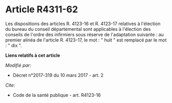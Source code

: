 # Article R4311-62

Les dispositions des articles R. 4123-16 et R. 4123-17 relatives à l'élection du bureau du conseil départemental sont
applicables à  l'élection des conseils de l'ordre des infirmiers sous réserve de  l'adaptation suivante : au premier alinéa
de l'article R. 4123-17, le  mot : " huit " est remplacé par le mot : " dix ".

**Liens relatifs à cet article**

_Modifié par_:

  - Décret n°2017-319 du 10 mars 2017 - art. 2

_Cite_:

  - Code de la santé publique - art. R4123-16
